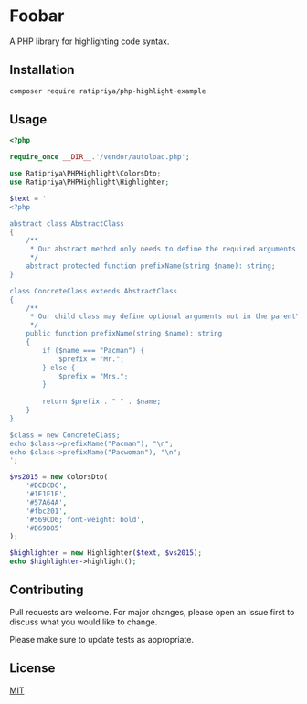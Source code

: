 # Foobar

A PHP library for highlighting code syntax.

## Installation

```bash
composer require ratipriya/php-highlight-example
```

## Usage

```php
<?php

require_once __DIR__.'/vendor/autoload.php';

use Ratipriya\PHPHighlight\ColorsDto;
use Ratipriya\PHPHighlight\Highlighter;

$text = '
<?php

abstract class AbstractClass
{
    /**
     * Our abstract method only needs to define the required arguments
     */
    abstract protected function prefixName(string $name): string;
}

class ConcreteClass extends AbstractClass
{
    /**
     * Our child class may define optional arguments not in the parent\'s signature
     */
    public function prefixName(string $name): string
    {
        if ($name === "Pacman") {
            $prefix = "Mr.";
        } else {
            $prefix = "Mrs.";
        }
        
        return $prefix . " " . $name;
    }
}

$class = new ConcreteClass;
echo $class->prefixName("Pacman"), "\n";
echo $class->prefixName("Pacwoman"), "\n";
';

$vs2015 = new ColorsDto(
    '#DCDCDC',
    '#1E1E1E',
    '#57A64A',
    '#fbc201',
    '#569CD6; font-weight: bold',
    '#D69D85'
);

$highlighter = new Highlighter($text, $vs2015);
echo $highlighter->highlight();
```

## Contributing

Pull requests are welcome. For major changes, please open an issue first
to discuss what you would like to change.

Please make sure to update tests as appropriate.

## License

[MIT](https://choosealicense.com/licenses/mit/)